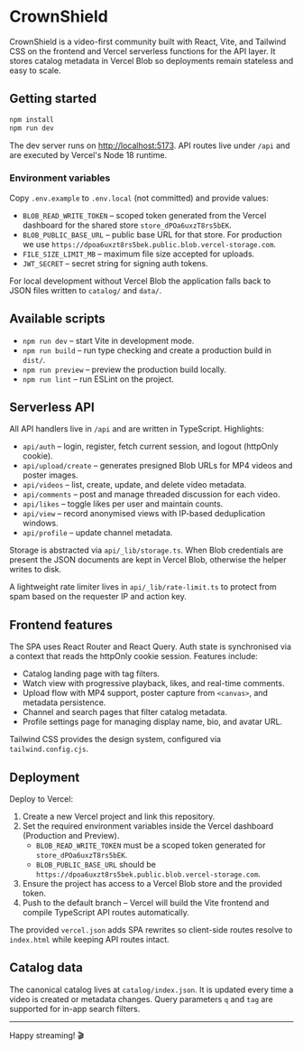 # CrownShield

CrownShield is a video-first community built with React, Vite, and Tailwind CSS on the frontend and Vercel serverless functions for the API layer. It stores catalog metadata in Vercel Blob so deployments remain stateless and easy to scale.

## Getting started

```bash
npm install
npm run dev
```

The dev server runs on [http://localhost:5173](http://localhost:5173). API routes live under `/api` and are executed by Vercel's Node 18 runtime.

### Environment variables

Copy `.env.example` to `.env.local` (not committed) and provide values:

- `BLOB_READ_WRITE_TOKEN` – scoped token generated from the Vercel dashboard for the shared store `store_dPOa6uxzT8rs5bEK`.
- `BLOB_PUBLIC_BASE_URL` – public base URL for that store. For production we use `https://dpoa6uxzt8rs5bek.public.blob.vercel-storage.com`.
- `FILE_SIZE_LIMIT_MB` – maximum file size accepted for uploads.
- `JWT_SECRET` – secret string for signing auth tokens.

For local development without Vercel Blob the application falls back to JSON files written to `catalog/` and `data/`.

## Available scripts

- `npm run dev` – start Vite in development mode.
- `npm run build` – run type checking and create a production build in `dist/`.
- `npm run preview` – preview the production build locally.
- `npm run lint` – run ESLint on the project.

## Serverless API

All API handlers live in `/api` and are written in TypeScript. Highlights:

- `api/auth` – login, register, fetch current session, and logout (httpOnly cookie).
- `api/upload/create` – generates presigned Blob URLs for MP4 videos and poster images.
- `api/videos` – list, create, update, and delete video metadata.
- `api/comments` – post and manage threaded discussion for each video.
- `api/likes` – toggle likes per user and maintain counts.
- `api/view` – record anonymised views with IP-based deduplication windows.
- `api/profile` – update channel metadata.

Storage is abstracted via `api/_lib/storage.ts`. When Blob credentials are present the JSON documents are kept in Vercel Blob, otherwise the helper writes to disk.

A lightweight rate limiter lives in `api/_lib/rate-limit.ts` to protect from spam based on the requester IP and action key.

## Frontend features

The SPA uses React Router and React Query. Auth state is synchronised via a context that reads the httpOnly cookie session. Features include:

- Catalog landing page with tag filters.
- Watch view with progressive playback, likes, and real-time comments.
- Upload flow with MP4 support, poster capture from `<canvas>`, and metadata persistence.
- Channel and search pages that filter catalog metadata.
- Profile settings page for managing display name, bio, and avatar URL.

Tailwind CSS provides the design system, configured via `tailwind.config.cjs`.

## Deployment

Deploy to Vercel:

1. Create a new Vercel project and link this repository.
2. Set the required environment variables inside the Vercel dashboard (Production and Preview).
   - `BLOB_READ_WRITE_TOKEN` must be a scoped token generated for `store_dPOa6uxzT8rs5bEK`.
   - `BLOB_PUBLIC_BASE_URL` should be `https://dpoa6uxzt8rs5bek.public.blob.vercel-storage.com`.
3. Ensure the project has access to a Vercel Blob store and the provided token.
4. Push to the default branch – Vercel will build the Vite frontend and compile TypeScript API routes automatically.

The provided `vercel.json` adds SPA rewrites so client-side routes resolve to `index.html` while keeping API routes intact.

## Catalog data

The canonical catalog lives at `catalog/index.json`. It is updated every time a video is created or metadata changes. Query parameters `q` and `tag` are supported for in-app search filters.

---

Happy streaming! 🎬
